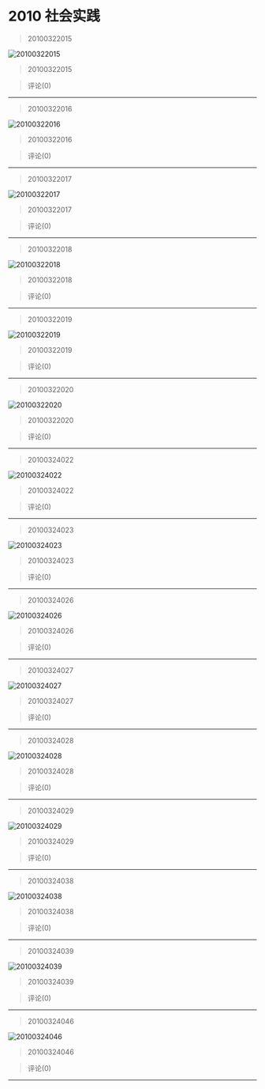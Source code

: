 # 2010 社会实践

> 20100322015

![20100322015](http://ddns.4a1801.life:5244/d/NAS/Qzone/Albums/最爱/2010社会实践/01_20100322015_530A4923.webp)

> 20100322015

> 评论(0)

---

> 20100322016

![20100322016](http://ddns.4a1801.life:5244/d/NAS/Qzone/Albums/最爱/2010社会实践/02_20100322016_5D6F6ABD.webp)

> 20100322016

> 评论(0)

---

> 20100322017

![20100322017](http://ddns.4a1801.life:5244/d/NAS/Qzone/Albums/最爱/2010社会实践/03_20100322017_5E941998.webp)

> 20100322017

> 评论(0)

---

> 20100322018

![20100322018](http://ddns.4a1801.life:5244/d/NAS/Qzone/Albums/最爱/2010社会实践/04_20100322018_DF8A990A.webp)

> 20100322018

> 评论(0)

---

> 20100322019

![20100322019](http://ddns.4a1801.life:5244/d/NAS/Qzone/Albums/最爱/2010社会实践/05_20100322019_906A8AF2.webp)

> 20100322019

> 评论(0)

---

> 20100322020

![20100322020](http://ddns.4a1801.life:5244/d/NAS/Qzone/Albums/最爱/2010社会实践/06_20100322020_7C0CDB55.webp)

> 20100322020

> 评论(0)

---

> 20100324022

![20100324022](http://ddns.4a1801.life:5244/d/NAS/Qzone/Albums/最爱/2010社会实践/07_20100324022_D5995E73.webp)

> 20100324022

> 评论(0)

---

> 20100324023

![20100324023](http://ddns.4a1801.life:5244/d/NAS/Qzone/Albums/最爱/2010社会实践/08_20100324023_EEE47E05.webp)

> 20100324023

> 评论(0)

---

> 20100324026

![20100324026](http://ddns.4a1801.life:5244/d/NAS/Qzone/Albums/最爱/2010社会实践/09_20100324026_2D3DB5BF.webp)

> 20100324026

> 评论(0)

---

> 20100324027

![20100324027](http://ddns.4a1801.life:5244/d/NAS/Qzone/Albums/最爱/2010社会实践/10_20100324027_694FC027.webp)

> 20100324027

> 评论(0)

---

> 20100324028

![20100324028](http://ddns.4a1801.life:5244/d/NAS/Qzone/Albums/最爱/2010社会实践/11_20100324028_7B7F08DA.webp)

> 20100324028

> 评论(0)

---

> 20100324029

![20100324029](http://ddns.4a1801.life:5244/d/NAS/Qzone/Albums/最爱/2010社会实践/12_20100324029_61125AFB.webp)

> 20100324029

> 评论(0)

---

> 20100324038

![20100324038](http://ddns.4a1801.life:5244/d/NAS/Qzone/Albums/最爱/2010社会实践/13_20100324038_A77CA660.webp)

> 20100324038

> 评论(0)

---

> 20100324039

![20100324039](http://ddns.4a1801.life:5244/d/NAS/Qzone/Albums/最爱/2010社会实践/14_20100324039_888AFF37.webp)

> 20100324039

> 评论(0)

---

> 20100324046

![20100324046](http://ddns.4a1801.life:5244/d/NAS/Qzone/Albums/最爱/2010社会实践/15_20100324046_E08BA9DE.webp)

> 20100324046

> 评论(0)

---
